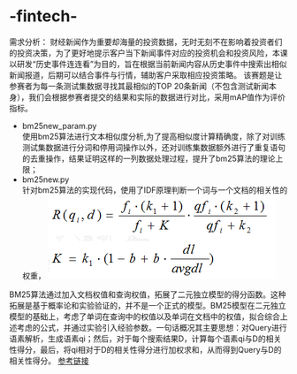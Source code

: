 # -fintech-
需求分析：
财经新闻作为重要却海量的投资数据，无时无刻不在影响着投资者们的投资决策，为了更好地提示客户当下新闻事件对应的投资机会和投资风险，本课以研发“历史事件连连看”为目的，旨在根据当前新闻内容从历史事件中搜索出相似新闻报道，后期可以结合事件与行情，辅助客户采取相应投资策略。
 该赛题是让参赛者为每一条测试集数据寻找其最相似的TOP 20条新闻（不包含测试新闻本身），我们会根据参赛者提交的结果和实际的数据进行对比，采用mAP值作为评价指标。 
* bm25new_param.py  
使用bm25算法进行文本相似度分析,为了提高相似度计算精确度，除了对训练测试集数据进行分词和停用词操作以外，还对训练集数据额外进行了重复语句的去重操作，结果证明这样的一列数据处理过程，提升了bm25算法的理论上限；
* bm25new.py  
针对bm25算法的实现代码，使用了IDF原理判断一个词与一个文档的相关性的权重，
![](https://github.com/jaygle17/-fintech-/blob/master/bm25.png)

BM25算法通过加入文档权值和查询权值，拓展了二元独立模型的得分函数。这种拓展是基于概率论和实验验证的，并不是一个正式的模型。BM25模型在二元独立模型的基础上，考虑了单词在查询中的权值以及单词在文档中的权值，拟合综合上述考虑的公式，并通过实验引入经验参数。一句话概况其主要思想：对Query进行语素解析，生成语素qi；然后，对于每个搜索结果D，计算每个语素qi与D的相关性得分，最后，将qi相对于D的相关性得分进行加权求和，从而得到Query与D的相关性得分。
[参考链接](https://blog.csdn.net/Jaygle/article/details/80927732)
